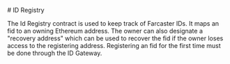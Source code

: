 ﻿﻿# ID Registry

The Id Registry contract is used to keep track of Farcaster IDs. It maps an fid to an owning Ethereum address. The owner can also designate a "recovery address" which can be used to recover the fid if the owner loses access to the registering address. Registering an fid for the first time must be done through the ID Gateway.

<BonadocsWidget
  widgetConfigUri="ipfs://QmbkLmT1vU9QocuL4Zn3v8zhY4jCe3RrYBz8B8RzGWTJJX"
  contract="0xec677"
  functionKey="0xec677.function.0xd5bac7f3"
/>
<BonadocsWidget
  widgetConfigUri="ipfs://QmbkLmT1vU9QocuL4Zn3v8zhY4jCe3RrYBz8B8RzGWTJJX"
  contract="0xec677"
  functionKey="0xec677.function.0xea2bbb83"
/>
<BonadocsWidget
  widgetConfigUri="ipfs://QmbkLmT1vU9QocuL4Zn3v8zhY4jCe3RrYBz8B8RzGWTJJX"
  contract="0xec677"
  functionKey="0xec677.function.0x00bf26f4"
/>
<BonadocsWidget
  widgetConfigUri="ipfs://QmbkLmT1vU9QocuL4Zn3v8zhY4jCe3RrYBz8B8RzGWTJJX"
  contract="0xec677"
  functionKey="0xec677.function.0xffa1ad74"
/>
<BonadocsWidget
  widgetConfigUri="ipfs://QmbkLmT1vU9QocuL4Zn3v8zhY4jCe3RrYBz8B8RzGWTJJX"
  contract="0xec677"
  functionKey="0xec677.function.0x79ba5097"
/>
<BonadocsWidget
  widgetConfigUri="ipfs://QmbkLmT1vU9QocuL4Zn3v8zhY4jCe3RrYBz8B8RzGWTJJX"
  contract="0xec677"
  functionKey="0xec677.function.0x78e890ba"
/>
<BonadocsWidget
  widgetConfigUri="ipfs://QmbkLmT1vU9QocuL4Zn3v8zhY4jCe3RrYBz8B8RzGWTJJX"
  contract="0xec677"
  functionKey="0xec677.function.0x84b0196e"
/>
<BonadocsWidget
  widgetConfigUri="ipfs://QmbkLmT1vU9QocuL4Zn3v8zhY4jCe3RrYBz8B8RzGWTJJX"
  contract="0xec677"
  functionKey="0xec677.function.0xddd76649"
/>
<BonadocsWidget
  widgetConfigUri="ipfs://QmbkLmT1vU9QocuL4Zn3v8zhY4jCe3RrYBz8B8RzGWTJJX"
  contract="0xec677"
  functionKey="0xec677.function.0x95e7549f"
/>
<BonadocsWidget
  widgetConfigUri="ipfs://QmbkLmT1vU9QocuL4Zn3v8zhY4jCe3RrYBz8B8RzGWTJJX"
  contract="0xec677"
  functionKey="0xec677.function.0xa06db7dc"
/>
<BonadocsWidget
  widgetConfigUri="ipfs://QmbkLmT1vU9QocuL4Zn3v8zhY4jCe3RrYBz8B8RzGWTJJX"
  contract="0xec677"
  functionKey="0xec677.function.0xeb08ab28"
/>
<BonadocsWidget
  widgetConfigUri="ipfs://QmbkLmT1vU9QocuL4Zn3v8zhY4jCe3RrYBz8B8RzGWTJJX"
  contract="0xec677"
  functionKey="0xec677.function.0x4b57a600"
/>
<BonadocsWidget
  widgetConfigUri="ipfs://QmbkLmT1vU9QocuL4Zn3v8zhY4jCe3RrYBz8B8RzGWTJJX"
  contract="0xec677"
  functionKey="0xec677.function.0xb06faf62"
/>
<BonadocsWidget
  widgetConfigUri="ipfs://QmbkLmT1vU9QocuL4Zn3v8zhY4jCe3RrYBz8B8RzGWTJJX"
  contract="0xec677"
  functionKey="0xec677.function.0x8fd3ab80"
/>
<BonadocsWidget
  widgetConfigUri="ipfs://QmbkLmT1vU9QocuL4Zn3v8zhY4jCe3RrYBz8B8RzGWTJJX"
  contract="0xec677"
  functionKey="0xec677.function.0x8b21e484"
/>
<BonadocsWidget
  widgetConfigUri="ipfs://QmbkLmT1vU9QocuL4Zn3v8zhY4jCe3RrYBz8B8RzGWTJJX"
  contract="0xec677"
  functionKey="0xec677.function.0x7cd07e47"
/>
<BonadocsWidget
  widgetConfigUri="ipfs://QmbkLmT1vU9QocuL4Zn3v8zhY4jCe3RrYBz8B8RzGWTJJX"
  contract="0xec677"
  functionKey="0xec677.function.0x06fdde03"
/>
<BonadocsWidget
  widgetConfigUri="ipfs://QmbkLmT1vU9QocuL4Zn3v8zhY4jCe3RrYBz8B8RzGWTJJX"
  contract="0xec677"
  functionKey="0xec677.function.0x8da5cb5b"
/>
<BonadocsWidget
  widgetConfigUri="ipfs://QmbkLmT1vU9QocuL4Zn3v8zhY4jCe3RrYBz8B8RzGWTJJX"
  contract="0xec677"
  functionKey="0xec677.function.0x8456cb59"
/>
<BonadocsWidget
  widgetConfigUri="ipfs://QmbkLmT1vU9QocuL4Zn3v8zhY4jCe3RrYBz8B8RzGWTJJX"
  contract="0xec677"
  functionKey="0xec677.function.0x5c975abb"
/>
<BonadocsWidget
  widgetConfigUri="ipfs://QmbkLmT1vU9QocuL4Zn3v8zhY4jCe3RrYBz8B8RzGWTJJX"
  contract="0xec677"
  functionKey="0xec677.function.0xe30c3978"
/>
<BonadocsWidget
  widgetConfigUri="ipfs://QmbkLmT1vU9QocuL4Zn3v8zhY4jCe3RrYBz8B8RzGWTJJX"
  contract="0xec677"
  functionKey="0xec677.function.0x715018a6"
/>
<BonadocsWidget
  widgetConfigUri="ipfs://QmbkLmT1vU9QocuL4Zn3v8zhY4jCe3RrYBz8B8RzGWTJJX"
  contract="0xec677"
  functionKey="0xec677.function.0x3f4ba83a"
/>
<BonadocsWidget
  widgetConfigUri="ipfs://QmbkLmT1vU9QocuL4Zn3v8zhY4jCe3RrYBz8B8RzGWTJJX"
  contract="0xec677"
  functionKey="0xec677.function.0x69615a4c"
/>
<BonadocsWidget
  widgetConfigUri="ipfs://QmbkLmT1vU9QocuL4Zn3v8zhY4jCe3RrYBz8B8RzGWTJJX"
  contract="0xec677"
  functionKey="0xec677.function.0x55c5b358"
/>
<BonadocsWidget
  widgetConfigUri="ipfs://QmbkLmT1vU9QocuL4Zn3v8zhY4jCe3RrYBz8B8RzGWTJJX"
  contract="0xec677"
  functionKey="0xec677.function.0x8d8043e2"
/>
<BonadocsWidget
  widgetConfigUri="ipfs://QmbkLmT1vU9QocuL4Zn3v8zhY4jCe3RrYBz8B8RzGWTJJX"
  contract="0xec677"
  functionKey="0xec677.function.0x033e2cb3"
/>
<BonadocsWidget
  widgetConfigUri="ipfs://QmbkLmT1vU9QocuL4Zn3v8zhY4jCe3RrYBz8B8RzGWTJJX"
  contract="0xec677"
  functionKey="0xec677.function.0x23cf3118"
/>
<BonadocsWidget
  widgetConfigUri="ipfs://QmbkLmT1vU9QocuL4Zn3v8zhY4jCe3RrYBz8B8RzGWTJJX"
  contract="0xec677"
  functionKey="0xec677.function.0x32faac70"
/>
<BonadocsWidget
  widgetConfigUri="ipfs://QmbkLmT1vU9QocuL4Zn3v8zhY4jCe3RrYBz8B8RzGWTJJX"
  contract="0xec677"
  functionKey="0xec677.function.0x4c5cbb34"
/>
<BonadocsWidget
  widgetConfigUri="ipfs://QmbkLmT1vU9QocuL4Zn3v8zhY4jCe3RrYBz8B8RzGWTJJX"
  contract="0xec677"
  functionKey="0xec677.function.0x2a42ede3"
/>
<BonadocsWidget
  widgetConfigUri="ipfs://QmbkLmT1vU9QocuL4Zn3v8zhY4jCe3RrYBz8B8RzGWTJJX"
  contract="0xec677"
  functionKey="0xec677.function.0x16f72842"
/>
<BonadocsWidget
  widgetConfigUri="ipfs://QmbkLmT1vU9QocuL4Zn3v8zhY4jCe3RrYBz8B8RzGWTJJX"
  contract="0xec677"
  functionKey="0xec677.function.0xba656434"
/>
<BonadocsWidget
  widgetConfigUri="ipfs://QmbkLmT1vU9QocuL4Zn3v8zhY4jCe3RrYBz8B8RzGWTJJX"
  contract="0xec677"
  functionKey="0xec677.function.0xa526d83b"
/>
<BonadocsWidget
  widgetConfigUri="ipfs://QmbkLmT1vU9QocuL4Zn3v8zhY4jCe3RrYBz8B8RzGWTJJX"
  contract="0xec677"
  functionKey="0xec677.function.0x0633b14a"
/>
<BonadocsWidget
  widgetConfigUri="ipfs://QmbkLmT1vU9QocuL4Zn3v8zhY4jCe3RrYBz8B8RzGWTJJX"
  contract="0xec677"
  functionKey="0xec677.function.0x71404156"
/>
<BonadocsWidget
  widgetConfigUri="ipfs://QmbkLmT1vU9QocuL4Zn3v8zhY4jCe3RrYBz8B8RzGWTJJX"
  contract="0xec677"
  functionKey="0xec677.function.0xf2fde38b"
/>
<BonadocsWidget
  widgetConfigUri="ipfs://QmbkLmT1vU9QocuL4Zn3v8zhY4jCe3RrYBz8B8RzGWTJJX"
  contract="0xec677"
  functionKey="0xec677.function.0x9cbef8dc"
/>
<BonadocsWidget
  widgetConfigUri="ipfs://QmbkLmT1vU9QocuL4Zn3v8zhY4jCe3RrYBz8B8RzGWTJJX"
  contract="0xec677"
  functionKey="0xec677.function.0xd94fe832"
/>
<BonadocsWidget
  widgetConfigUri="ipfs://QmbkLmT1vU9QocuL4Zn3v8zhY4jCe3RrYBz8B8RzGWTJJX"
  contract="0xec677"
  functionKey="0xec677.function.0x7ecebe00"
/>
<BonadocsWidget
  widgetConfigUri="ipfs://QmbkLmT1vU9QocuL4Zn3v8zhY4jCe3RrYBz8B8RzGWTJJX"
  contract="0xec677"
  functionKey="0xec677.function.0xf1f0b224"
/>
<BonadocsWidget
  widgetConfigUri="ipfs://QmbkLmT1vU9QocuL4Zn3v8zhY4jCe3RrYBz8B8RzGWTJJX"
  contract="0xec677"
  functionKey="0xec677.function.0x3ab8465d"
/>
<BonadocsWidget
  widgetConfigUri="ipfs://QmbkLmT1vU9QocuL4Zn3v8zhY4jCe3RrYBz8B8RzGWTJJX"
  contract="0xec677"
  functionKey="0xec677.function.0xaa677354"
/>
<BonadocsWidget
  widgetConfigUri="ipfs://QmbkLmT1vU9QocuL4Zn3v8zhY4jCe3RrYBz8B8RzGWTJJX"
  contract="0xec677"
  functionKey="0xec677.function.0xbe45fd62"
/>
<BonadocsWidget
  widgetConfigUri="ipfs://QmbkLmT1vU9QocuL4Zn3v8zhY4jCe3RrYBz8B8RzGWTJJX"
  contract="0xec677"
  functionKey="0xec677.function.0x4980f288"
/>
<BonadocsWidget
  widgetConfigUri="ipfs://QmbkLmT1vU9QocuL4Zn3v8zhY4jCe3RrYBz8B8RzGWTJJX"
  contract="0xec677"
  functionKey="0xec677.function.0xff126441"
/>
<BonadocsWidget
  widgetConfigUri="ipfs://QmbkLmT1vU9QocuL4Zn3v8zhY4jCe3RrYBz8B8RzGWTJJX"
  contract="0xec677"
  functionKey="0xec677.function.0xa5ed6a6a"
/>
<BonadocsWidget
  widgetConfigUri="ipfs://QmbkLmT1vU9QocuL4Zn3v8zhY4jCe3RrYBz8B8RzGWTJJX"
  contract="0xec677"
  functionKey="0xec677.function.0x65269e47"
/>
<BonadocsWidget
  widgetConfigUri="ipfs://QmbkLmT1vU9QocuL4Zn3v8zhY4jCe3RrYBz8B8RzGWTJJX"
  contract="0xec677"
  functionKey="0xec677.function.0xfa1a1b25"
/>